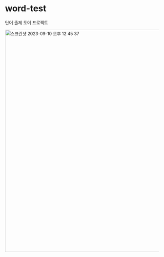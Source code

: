 # word-test
단어 출제 토이 프로젝트

<img width="729" alt="스크린샷 2023-09-10 오후 12 45 37" src="https://github.com/riceCakeSsamanKo/word-test/assets/121627245/dc3de104-5edb-4963-b9af-e5f4778d9294">
